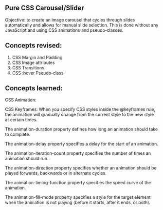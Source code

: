 ## Pure CSS Carousel/Slider

Objective: to create an image carousel that cycles through slides automatically and allows for manual slide selection. This is done without any JavaScript and using CSS animations and pseudo-classes.

## Concepts revised:

1. CSS Margin and Padding
2. CSS Image attributes
3. CSS Transitions
4. CSS :hover Pseudo-class

## Concepts learned:

CSS Animation:

CSS Keyframes: When you specify CSS styles inside the @keyframes rule, the animation will gradually change from the current style to the new style at certain times.

The animation-duration property defines how long an animation should take to complete.

The animation-delay property specifies a delay for the start of an animation.

The animation-iteration-count property specifies the number of times an animation should run.

The animation-direction property specifies whether an animation should be played forwards, backwards or in alternate cycles.

The animation-timing-function property specifies the speed curve of the animation.

The animation-fill-mode property specifies a style for the target element when the animation is not playing (before it starts, after it ends, or both).

